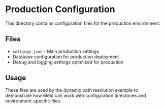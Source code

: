 # Production Configuration

This directory contains configuration files for the production environment.

## Files

- `settings.json` - Main production settings
- Database configuration for production deployment
- Debug and logging settings optimized for production

## Usage

These files are used by the dynamic path resolution example to demonstrate how Meld can work with configuration directories and environment-specific files.